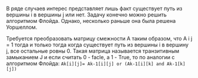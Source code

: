 В ряде случаев интерес представляет лишь факт существует путь из вершины i в вершины j или нет. Задачу конечно можно решить алгоритмом Флойда. Однако, несколько раньше она была решена Уоршеллом.

Требуется преобразовать матрицу смежности A таким образом, что A i j = 1 тогда и только тогда когда существует путь из вершины i в вершину j, все остальные ровны 0. Такая матрица называется транзитивным замыканием J и если считать 0 - facle, а 1 - True, то по аналогии с алгоритмом Флойда: ```Ak[i][j]= Ak-1[i][j] or (Ak-1[i][k] and Ak-1[k][j])```

